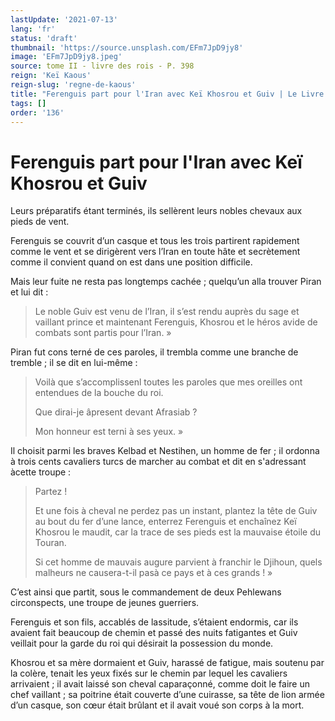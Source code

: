 ```yaml
---
lastUpdate: '2021-07-13'
lang: 'fr'
status: 'draft'
thumbnail: 'https://source.unsplash.com/EFm7JpD9jy8'
image: 'EFm7JpD9jy8.jpeg'
source: tome II - livre des rois - P. 398
reign: 'Keï Kaous'
reign-slug: 'regne-de-kaous'
title: "Ferenguis part pour l'Iran avec Keï Khosrou et Guiv | Le Livre des Rois | Shâhnâmeh"
tags: []
order: '136'
---
```


<!-- LTeX: language=fr -->

# Ferenguis part pour l'Iran avec Keï Khosrou et Guiv

Leurs préparatifs étant terminés, ils sellèrent leurs nobles chevaux aux pieds de vent.

Ferenguis se couvrit d’un casque et tous les trois partirent rapidement comme le vent et se dirigèrent vers l’Iran en toute hâte et secrètement comme il convient quand on est dans une position difficile.

Mais leur fuite ne resta pas longtemps cachée ; quelqu’un alla trouver Piran et lui dit :

> Le noble Guiv est venu de l’Iran, il s’est rendu auprès du sage et vaillant prince et maintenant Ferenguis, Khosrou et le héros avide de combats sont partis pour l’Iran. »

Piran fut cons terné de ces paroles, il trembla comme une branche de tremble ; il se dit en lui-même :

> Voilà que s’accomplissenl toutes les paroles que mes oreilles ont entendues de la bouche du roi.
>
> Que dirai-je âpresent devant Afrasiab ?
>
> Mon honneur est terni à ses yeux. »

Il choisit parmi les braves Kelbad et Nestihen, un homme de fer ; il ordonna à trois cents cavaliers turcs de marcher au combat et dit en s'adressant àcette troupe :

> Partez !
>
> Et une fois à cheval ne perdez pas un instant, plantez la tête de Guiv au bout du fer d’une lance, enterrez Ferenguis et enchaînez Keï Khosrou le maudit, car la trace de ses pieds est la mauvaise étoile du Touran.
>
> Si cet homme de mauvais augure parvient à franchir le Djihoun, quels malheurs ne causera-t-il pasà ce pays et à ces grands ! »

C’est ainsi que partit, sous le commandement de deux Pehlewans circonspects, une troupe de jeunes guerriers.

Ferenguis et son fils, accablés de lassitude, s’étaient endormis, car ils avaient fait beaucoup de chemin et passé des nuits fatigantes et Guiv veillait pour la garde du roi qui désirait la possession du monde.

Khosrou et sa mère dormaient et Guiv, harassé de fatigue, mais soutenu par la colère, tenait les yeux fixés sur le chemin par lequel les cavaliers arrivaient ; il avait laissé son cheval caparaçonné, comme doit le faire un chef vaillant ; sa poitrine était couverte d’une cuirasse, sa tête de lion armée d’un casque, son cœur était brûlant et il avait voué son corps à la mort.
